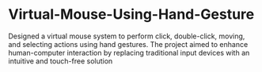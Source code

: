 # Virtual-Mouse-Using-Hand-Gesture
Designed a virtual mouse system to perform click, double-click, moving, and selecting actions using hand gestures. The project aimed to enhance human-computer interaction by replacing traditional input devices with an intuitive and touch-free solution
